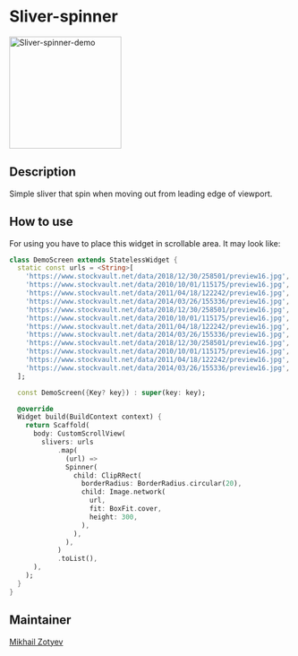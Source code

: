 # Sliver-spinner

<img src="https://i.ibb.co/6m0d6wG/sliver-spinner.gif" width="200" alt="Sliver-spinner-demo">

## Description

Simple sliver that spin when moving out from leading edge of viewport.

## How to use

For using you have to place this widget in scrollable area. It may look like:

```dart
class DemoScreen extends StatelessWidget {
  static const urls = <String>[
    'https://www.stockvault.net/data/2018/12/30/258501/preview16.jpg',
    'https://www.stockvault.net/data/2010/10/01/115175/preview16.jpg',
    'https://www.stockvault.net/data/2011/04/18/122242/preview16.jpg',
    'https://www.stockvault.net/data/2014/03/26/155336/preview16.jpg',
    'https://www.stockvault.net/data/2018/12/30/258501/preview16.jpg',
    'https://www.stockvault.net/data/2010/10/01/115175/preview16.jpg',
    'https://www.stockvault.net/data/2011/04/18/122242/preview16.jpg',
    'https://www.stockvault.net/data/2014/03/26/155336/preview16.jpg',
    'https://www.stockvault.net/data/2018/12/30/258501/preview16.jpg',
    'https://www.stockvault.net/data/2010/10/01/115175/preview16.jpg',
    'https://www.stockvault.net/data/2011/04/18/122242/preview16.jpg',
    'https://www.stockvault.net/data/2014/03/26/155336/preview16.jpg',
  ];

  const DemoScreen({Key? key}) : super(key: key);

  @override
  Widget build(BuildContext context) {
    return Scaffold(
      body: CustomScrollView(
        slivers: urls
            .map(
              (url) =>
              Spinner(
                child: ClipRRect(
                  borderRadius: BorderRadius.circular(20),
                  child: Image.network(
                    url,
                    fit: BoxFit.cover,
                    height: 300,
                  ),
                ),
              ),
            )
            .toList(),
      ),
    );
  }
}
```

## Maintainer

[Mikhail Zotyev](https://github.com/MbIXjkee)
